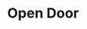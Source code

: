 ---
pid: WS51
title: Open Door
location_transcription: non-homogenous centralized area in Philly
zipcode: '19106'
outside_phl: 
neighborhood: Society Hill,Old City
age: '73'
age_range: 70+
instagram: 
image_file_name: WS_51.jpg
proposal_transcription: |-
  An Open Door- All can walk through. Resisting to write your name/where you're from
  out of weather - hardy, sculpted material
topic: Unity
topic_summary: '0'
type: Sculpture Statue,Arch
keywords_other: 
credit: 
image_labels: 
twitter: 
facebook: 
permalink: "/monuments/ws51/"
layout: item-page
---